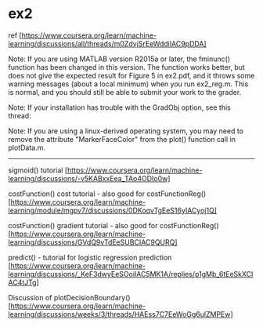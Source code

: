 # ex2

ref [https://www.coursera.org/learn/machine-learning/discussions/all/threads/m0ZdvjSrEeWddiIAC9pDDA]

Note: If you are using MATLAB version R2015a or later, the fminunc() function has been changed in this version. The function works better, but does not give the expected result for Figure 5 in ex2.pdf, and it throws some warning messages (about a local minimum) when you run ex2_reg.m. This is normal, and you should still be able to submit your work to the grader.

Note: If your installation has trouble with the GradObj option, see this thread: <link>

Note: If you are using a linux-derived operating system, you may need to remove the attribute "MarkerFaceColor" from the plot() function call in plotData.m.

------------------------

sigmoid() tutorial
[https://www.coursera.org/learn/machine-learning/discussions/-v5KABxxEea_TAo4ODIo0w]

costFunction() cost tutorial - also good for costFunctionReg()
[https://www.coursera.org/learn/machine-learning/module/mgpv7/discussions/0DKoqvTgEeS16yIACyoj1Q]

costFunction() gradient tutorial - also good for costFunctionReg()
[https://www.coursera.org/learn/machine-learning/discussions/GVdQ9vTdEeSUBCIAC9QURQ]

predict() - tutorial for logistic regression prediction
[https://www.coursera.org/learn/machine-learning/discussions/_KeF3dwyEeSOoiIAC5MK1A/replies/p1gMb_6tEeSkXCIAC4tJTg]

Discussion of plotDecisionBoundary()
[https://www.coursera.org/learn/machine-learning/discussions/weeks/3/threads/HAEss7C7EeWoGg6ulZMPEw]

